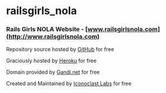 railsgirls_nola
===============

### Rails Girls NOLA Website - [www.railsgirlsnola.com](http://www.railsgirlsnola.com)

Repository source hosted by [GitHub](http://www.github.com) for free

Graciously hosted by [Heroku](http://www.heroku.com/) for free

Domain provided by [Gandi.net](http://gandi.net) for free

Created and Maintained by [Iconoclast Labs](http://iconoclastlabs.com) for free
